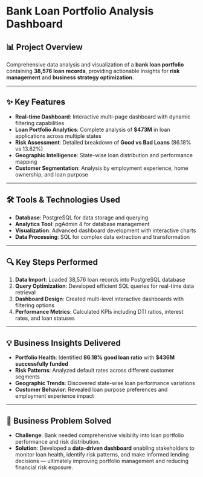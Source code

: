 # Bank Loan Portfolio Analysis Dashboard


## 📊 Project Overview
Comprehensive data analysis and visualization of a **bank loan portfolio** containing **38,576 loan records**, providing actionable insights for **risk management** and **business strategy optimization**.

---

## ✨ Key Features
- **Real-time Dashboard**: Interactive multi-page dashboard with dynamic filtering capabilities  
- **Loan Portfolio Analytics**: Complete analysis of **$473M** in loan applications across multiple states  
- **Risk Assessment**: Detailed breakdown of **Good vs Bad Loans** (86.18% vs 13.82%)  
- **Geographic Intelligence**: State-wise loan distribution and performance mapping  
- **Customer Segmentation**: Analysis by employment experience, home ownership, and loan purpose  

---

## 🛠️ Tools & Technologies Used
- **Database**: PostgreSQL for data storage and querying  
- **Analytics Tool**: pgAdmin 4 for database management  
- **Visualization**: Advanced dashboard development with interactive charts  
- **Data Processing**: SQL for complex data extraction and transformation  

---

## 🔍 Key Steps Performed
1. **Data Import**: Loaded 38,576 loan records into PostgreSQL database  
2. **Query Optimization**: Developed efficient SQL queries for real-time data retrieval  
3. **Dashboard Design**: Created multi-level interactive dashboards with filtering options  
4. **Performance Metrics**: Calculated KPIs including DTI ratios, interest rates, and loan statuses  

---

## 💡 Business Insights Delivered
- **Portfolio Health**: Identified **86.18% good loan ratio** with **$436M successfully funded**  
- **Risk Patterns**: Analyzed default rates across different customer segments  
- **Geographic Trends**: Discovered state-wise loan performance variations  
- **Customer Behavior**: Revealed loan purpose preferences and employment experience impact  

---

## 🎯 Business Problem Solved
- **Challenge**: Bank needed comprehensive visibility into loan portfolio performance and risk distribution.  
- **Solution**: Developed a **data-driven dashboard** enabling stakeholders to monitor loan health, identify risk patterns, and make informed lending decisions — ultimately improving portfolio management and reducing financial risk exposure.  
